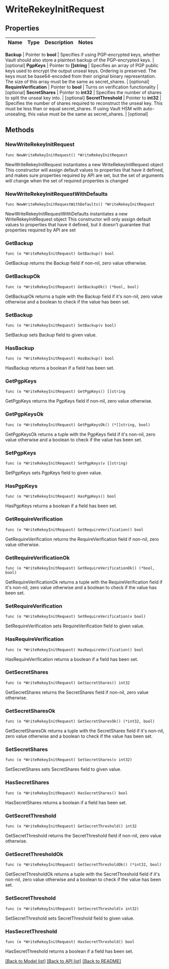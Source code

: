 # WriteRekeyInitRequest


## Properties

Name | Type | Description | Notes
------------ | ------------- | ------------- | -------------


**Backup** | Pointer to **bool** | Specifies if using PGP-encrypted keys, whether Vault should also store a plaintext backup of the PGP-encrypted keys. | [optional] 
**PgpKeys** | Pointer to **[]string** | Specifies an array of PGP public keys used to encrypt the output unseal keys. Ordering is preserved. The keys must be base64-encoded from their original binary representation. The size of this array must be the same as secret_shares. | [optional] 
**RequireVerification** | Pointer to **bool** | Turns on verification functionality | [optional] 
**SecretShares** | Pointer to **int32** | Specifies the number of shares to split the unseal key into. | [optional] 
**SecretThreshold** | Pointer to **int32** | Specifies the number of shares required to reconstruct the unseal key. This must be less than or equal secret_shares. If using Vault HSM with auto-unsealing, this value must be the same as secret_shares. | [optional] 



## Methods


### NewWriteRekeyInitRequest

`func NewWriteRekeyInitRequest() *WriteRekeyInitRequest`

NewWriteRekeyInitRequest instantiates a new WriteRekeyInitRequest object
This constructor will assign default values to properties that have it defined,
and makes sure properties required by API are set, but the set of arguments
will change when the set of required properties is changed

### NewWriteRekeyInitRequestWithDefaults

`func NewWriteRekeyInitRequestWithDefaults() *WriteRekeyInitRequest`

NewWriteRekeyInitRequestWithDefaults instantiates a new WriteRekeyInitRequest object
This constructor will only assign default values to properties that have it defined,
but it doesn't guarantee that properties required by API are set


### GetBackup

`func (o *WriteRekeyInitRequest) GetBackup() bool`

GetBackup returns the Backup field if non-nil, zero value otherwise.

### GetBackupOk

`func (o *WriteRekeyInitRequest) GetBackupOk() (*bool, bool)`

GetBackupOk returns a tuple with the Backup field if it's non-nil, zero value otherwise
and a boolean to check if the value has been set.

### SetBackup

`func (o *WriteRekeyInitRequest) SetBackup(v bool)`

SetBackup sets Backup field to given value.


### HasBackup

`func (o *WriteRekeyInitRequest) HasBackup() bool`

HasBackup returns a boolean if a field has been set.




### GetPgpKeys

`func (o *WriteRekeyInitRequest) GetPgpKeys() []string`

GetPgpKeys returns the PgpKeys field if non-nil, zero value otherwise.

### GetPgpKeysOk

`func (o *WriteRekeyInitRequest) GetPgpKeysOk() (*[]string, bool)`

GetPgpKeysOk returns a tuple with the PgpKeys field if it's non-nil, zero value otherwise
and a boolean to check if the value has been set.

### SetPgpKeys

`func (o *WriteRekeyInitRequest) SetPgpKeys(v []string)`

SetPgpKeys sets PgpKeys field to given value.


### HasPgpKeys

`func (o *WriteRekeyInitRequest) HasPgpKeys() bool`

HasPgpKeys returns a boolean if a field has been set.




### GetRequireVerification

`func (o *WriteRekeyInitRequest) GetRequireVerification() bool`

GetRequireVerification returns the RequireVerification field if non-nil, zero value otherwise.

### GetRequireVerificationOk

`func (o *WriteRekeyInitRequest) GetRequireVerificationOk() (*bool, bool)`

GetRequireVerificationOk returns a tuple with the RequireVerification field if it's non-nil, zero value otherwise
and a boolean to check if the value has been set.

### SetRequireVerification

`func (o *WriteRekeyInitRequest) SetRequireVerification(v bool)`

SetRequireVerification sets RequireVerification field to given value.


### HasRequireVerification

`func (o *WriteRekeyInitRequest) HasRequireVerification() bool`

HasRequireVerification returns a boolean if a field has been set.




### GetSecretShares

`func (o *WriteRekeyInitRequest) GetSecretShares() int32`

GetSecretShares returns the SecretShares field if non-nil, zero value otherwise.

### GetSecretSharesOk

`func (o *WriteRekeyInitRequest) GetSecretSharesOk() (*int32, bool)`

GetSecretSharesOk returns a tuple with the SecretShares field if it's non-nil, zero value otherwise
and a boolean to check if the value has been set.

### SetSecretShares

`func (o *WriteRekeyInitRequest) SetSecretShares(v int32)`

SetSecretShares sets SecretShares field to given value.


### HasSecretShares

`func (o *WriteRekeyInitRequest) HasSecretShares() bool`

HasSecretShares returns a boolean if a field has been set.




### GetSecretThreshold

`func (o *WriteRekeyInitRequest) GetSecretThreshold() int32`

GetSecretThreshold returns the SecretThreshold field if non-nil, zero value otherwise.

### GetSecretThresholdOk

`func (o *WriteRekeyInitRequest) GetSecretThresholdOk() (*int32, bool)`

GetSecretThresholdOk returns a tuple with the SecretThreshold field if it's non-nil, zero value otherwise
and a boolean to check if the value has been set.

### SetSecretThreshold

`func (o *WriteRekeyInitRequest) SetSecretThreshold(v int32)`

SetSecretThreshold sets SecretThreshold field to given value.


### HasSecretThreshold

`func (o *WriteRekeyInitRequest) HasSecretThreshold() bool`

HasSecretThreshold returns a boolean if a field has been set.









[[Back to Model list]](../README.md#documentation-for-models) [[Back to API list]](../README.md#documentation-for-api-endpoints) [[Back to README]](../README.md)


